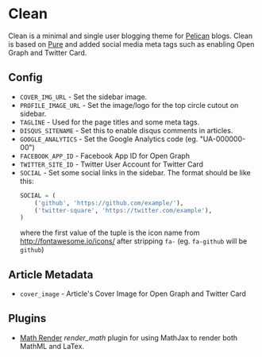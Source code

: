Clean
====
Clean is a minimal and single user blogging theme for [Pelican](http://docs.getpelican.com/) blogs. Clean is based on [Pure](http://purepelican.com) and added social media meta tags such as enabling Open Graph and Twitter Card.

## Config
* `COVER_IMG_URL` - Set the sidebar image.
* `PROFILE_IMAGE_URL` - Set the image/logo for the top circle cutout on sidebar.
* `TAGLINE` - Used for the page titles and some meta tags.
* `DISQUS_SITENAME` - Set this to enable disqus comments in articles.
* `GOOGLE_ANALYTICS` - Set the Google Analytics code (eg. "UA-000000-00")
*  `FACEBOOK_APP_ID` - Facebook App ID for Open Graph
* `TWITTER_SITE_ID` - Twitter User Account for Twitter Card
* `SOCIAL` - Set some social links in the sidebar. The format should be like this:
    ```python
    SOCIAL = (
        ('github', 'https://github.com/example/'),
        ('twitter-square', 'https://twitter.com/example'),
    )
    ```
    where the first value of the tuple is the icon name from http://fontawesome.io/icons/ after stripping `fa-` (eg. `fa-github` will be `github`)


## Article Metadata
* `cover_image` - Article's Cover Image for Open Graph and Twitter Card

## Plugins
* [Math Render](https://github.com/getpelican/pelican-plugins/tree/master/render_math) *render_math* plugin for using MathJax to render both MathML and LaTex.
